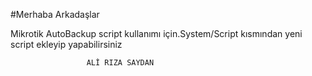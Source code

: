 #Merhaba Arkadaşlar

Mikrotik AutoBackup script kullanımı için.System/Script kısmından yeni script ekleyip yapabilirsiniz


                     ALİ RIZA SAYDAN